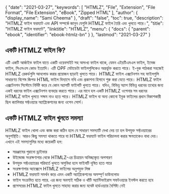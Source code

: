 {
  "date": "2021-03-27",
  "keywords": [
    "HTMLZ",
    "File",
    "Extension",
    "File Format",
    "File Extension",
    "eBook",
    "Zipped HTML"
  ],
  "author": {
    "display_name": "Sami Cheema"
  },
  "draft": "false",
  "toc": true,
  "description": "HTMLZ ফাইল ফরম্যাট এবং API সম্পর্কে জানুন যেগুলি HTMLZ ফাইল তৈরি এবং খুলতে পারে।",
  "title": "HTMLZ ফাইল ফরম্যাট",
  "linktitle": "HTMLZ",
  "menu": {
    "docs": {
      "parent": "ebook",
      "identifier": "ebook-htmlz-bn"
    }
  },
  "lastmod": "2021-03-27"
}

## একটি HTMLZ ফাইল কি? ##

এটি একটি আর্কাইভ ফাইল যাতে একটি ওয়েবসাইট সহ অসংখ্য ফাইল থাকে, যেমন এইচটিএমএল ফাইল, ইমেজ ফাইল, সিএসএস কোড ইত্যাদি। এটি OPF মেটাডেটা ফাইলগুলিকেও অন্তর্ভুক্ত করতে পারে। ই-বুক পাঠকরা সহজেই HTMLZ রেকর্ডগুলি আনলোড করার প্রয়োজন ছাড়াই খুলতে পারে। HTMLZ ফাইল এক্সটেনশন সহ ফাইলগুলি সাধারণত বিশেষ জিপড HTML ফাইল বিন্যাসে নথি এবং প্রকাশনা হিসাবে শুরু করা যেতে পারে। HTMLZ ফাইল এক্সটেনশন সিস্টেমে নির্দিষ্ট করে যে কোন অ্যাপটি ফাইলটি খুলতে পারে। যদিও, বিভিন্ন অ্যাপ বিভিন্ন ধরনের তথ্যের জন্য একই ধরনের ফাইল এক্সটেনশন ব্যবহার করতে পারে। এর মানে হল একটি HTMLZ ওপেনার সব ধরনের HTMLZ ফাইল খুলতে সক্ষম নাও হতে পারে। HTMLZ ফাইল বা অন্য কোনো ইবুক ফাইলের প্রধান বিকাশকারী ছিল ক্যালিবার সফ্টওয়্যার অ্যাপ্লিকেশনের জন্য ওপেন সোর্স।

## একটি HTMLZ ফাইল খুলতে সমস্যা ##

HTMLZ ফাইল খোলা এবং কাজ করা কঠিন হলে যে সাধারণ সমস্যাটি দেখা দেয় তা হল উপযুক্ত সফ্টওয়্যারের অনুপস্থিতি। আরও কিছু সমস্যা থাকতে পারে যা HTMLZ ফরম্যাট ফাইল পরিচালনা করার ক্ষমতাকেও বাধা দেয়। এখানে এই সমস্যাগুলির মধ্যে কয়েকটি হল:

* সরঞ্জামের পুরানো ড্রাইভার
* উইন্ডোজ সংরক্ষণাগার থেকে HTMLZ-এর চিত্রায়ন অনিচ্ছাকৃত অপসারণ
* উপযুক্ত সফ্টওয়্যারের পরিবর্তে খুলতে অসুবিধা হলে ফাইলটি দূষিত হতে পারে
* সংরক্ষণাগার অ্যাক্সেসে HTMLZ ফাইলের অনুপযুক্ত লিঙ্ক
* HTMLZ ফরম্যাট সমর্থন করে এমন একটি অ্যাপ্লিকেশনের অসম্পূর্ণ ডাউনলোড
* ফাইল সংক্রমিত হতে পারে. এর জন্য অবশ্যই সঠিক ও খাঁটি অ্যান্টিভাইরাস সফটওয়্যার ইনস্টল করতে হবে
* প্রসেসরের HTMLZ ফাইল খুলতে সাহায্য করার জন্য যথেষ্ট হার্ডওয়্যার বৈশিষ্ট্য নেই
 

